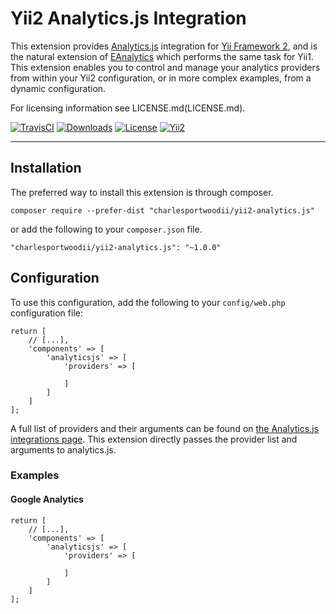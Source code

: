 # Yii2 Analytics.js Integration

This extension provides [Analytics.js](https://segment.com/docs/libraries/analytics.js/) integration for [Yii Framework 2](www.yiiframework.com), and is the natural extension of [EAnalytics](https://github.com/charlesportwoodii/EAnalytics) which performs the same task for Yii1. This extension enables you to control and manage your analytics providers from within your Yii2 configuration, or in more complex examples, from a dynamic configuration.

For licensing information see LICENSE.md(LICENSE.md).

[![TravisCI](https://img.shields.io/travis/charlesportwoodii/CiiMS/2.0.0-dev.svg?style=flat "TravisCI")](https://travis-ci.org/charlesportwoodii/yii2-analytics.js)
[![Downloads](https://img.shields.io/packagist/dt/charlesportwoodii/ciims.svg?style=flat)](https://packagist.org/packages/charlesportwoodii/yii2-analytics.js)
[![License](https://img.shields.io/badge/license-MIT-orange.svg?style=flat "License")](LICENSE.md)
[![Yii2](https://img.shields.io/badge/Powered_by-Yii_Framework-green.svg?style=flat)](http://www.yiiframework.com/)

------

## Installation

The preferred way to install this extension is through composer.

```
composer require --prefer-dist "charlesportwoodii/yii2-analytics.js"
```

or add the following to your ```composer.json``` file.

```
"charlesportwoodii/yii2-analytics.js": "~1.0.0"
```

## Configuration

To use this configuration, add the following to your ```config/web.php``` configuration file:

```
return [
	// [...],
	'components' => [
		'analyticsjs' => [
			'providers' => [
			
			]
		]
	]	
];
```

A full list of providers and their arguments can be found on [the Analytics.js integrations page](https://segment.com/docs/integrations/). This extension directly passes the provider list and arguments to analytics.js.

### Examples

#### Google Analytics

```
return [
	// [...],
	'components' => [
		'analyticsjs' => [
			'providers' => [
			
			]
		]
	]	
];
```

